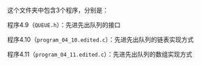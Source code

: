 这个文件夹中包含3个程序，分别是：

程序4.9（`QUEUE.h`）：先进先出队列的接口

程序4.10（`program_04_10.edited.c`）：先进先出队列的链表实现方式

程序4.11（`program_04_11.edited.c`）：先进先出队列的数组实现方式

